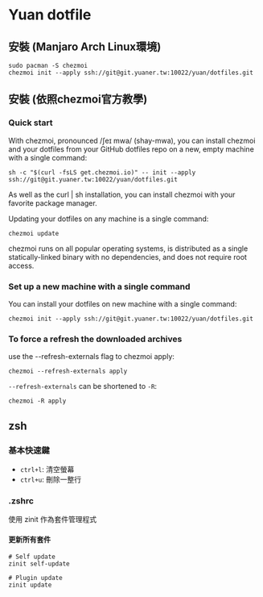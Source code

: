 Yuan dotfile
===
安裝 (Manjaro Arch Linux環境)
---
```
sudo pacman -S chezmoi
chezmoi init --apply ssh://git@git.yuaner.tw:10022/yuan/dotfiles.git
```

安裝 (依照chezmoi官方教學)
---
### Quick start
With chezmoi, pronounced /ʃeɪ mwa/ (shay-mwa), you can install chezmoi and your dotfiles from your GitHub dotfiles repo on a new, empty machine with a single command:
```
sh -c "$(curl -fsLS get.chezmoi.io)" -- init --apply ssh://git@git.yuaner.tw:10022/yuan/dotfiles.git
```

As well as the curl | sh installation, you can install chezmoi with your favorite package manager.

Updating your dotfiles on any machine is a single command:
```
chezmoi update
```

chezmoi runs on all popular operating systems, is distributed as a single statically-linked binary with no dependencies, and does not require root access.

### Set up a new machine with a single command

You can install your dotfiles on new machine with a single command:

```
chezmoi init --apply ssh://git@git.yuaner.tw:10022/yuan/dotfiles.git
```

### To force a refresh the downloaded archives
use the --refresh-externals flag to chezmoi apply:
```
chezmoi --refresh-externals apply
```
`--refresh-externals` can be shortened to `-R`:
```
chezmoi -R apply
```

zsh
---
### 基本快速鍵
* `ctrl+l`: 清空螢幕
* `ctrl+u`: 刪除一整行


### .zshrc
使用 zinit 作為套件管理程式

#### 更新所有套件
```
# Self update
zinit self-update

# Plugin update
zinit update
```
